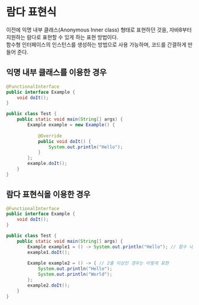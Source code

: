 # 람다 표현식
이전에 익명 내부 클래스(Anonymous Inner class) 형태로 표현하던 것을, 자바8부터 지원하는 람다로 표현할 수 있게 하는 표현 방법이다.<br>
함수형 인터페이스의 인스턴스를 생성하는 방법으로 사용 가능하며, 코드를 간결하게 만들어 준다.

## 익명 내부 클래스를 이용한 경우
```java
@FunctionalInterface
public interface Example {
    void doIt();
}

public class Test {
    public static void main(String[] args) {
        Example example = new Example() {
            
            @Override
            public void doIt() {
                System.out.println("Hello");
            }
        };
        example.doIt();
    }
}
```
## 람다 표현식을 이용한 경우
```java
@FunctionalInterface
public interface Example {
    void doIt();
}

public class Test {
    public static void main(String[] args) {
        Example example1 = () -> System.out.println("Hello"); // 함수 내에서 해야하는 일이 한 줄인 경우는 이렇게 표현 가능
        example1.doIt();
        
        Example example2 = () -> { // 2줄 이상인 경우는 이렇게 표현
            System.out.println("Hello");
            System.out.println("World");
        };
        example2.doIt();
    }
}
```

